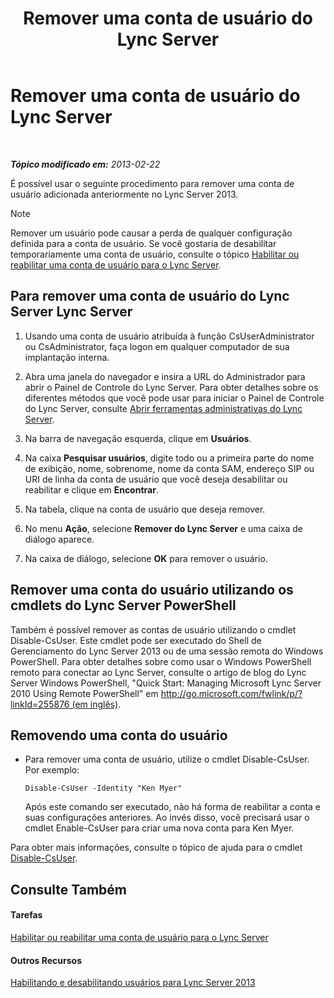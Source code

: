 ﻿---
title: Remover uma conta de usuário do Lync Server
TOCTitle: Remover uma conta de usuário do Lync Server
ms:assetid: 2f512aba-e358-45ae-af58-74312ee9c514
ms:mtpsurl: https://technet.microsoft.com/pt-br/library/JJ688008(v=OCS.15)
ms:contentKeyID: 49886155
ms.date: 05/19/2016
mtps_version: v=OCS.15
ms.translationtype: HT
---

# Remover uma conta de usuário do Lync Server

 

_**Tópico modificado em:** 2013-02-22_

É possível usar o seguinte procedimento para remover uma conta de usuário adicionada anteriormente no Lync Server 2013.

> [!note]  
> Remover um usuário pode causar a perda de qualquer configuração definida para a conta de usuário. Se você gostaria de desabilitar temporariamente uma conta de usuário, consulte o tópico <a href="lync-server-2013-disable-or-re-enable-user-account-for-lync-server.md">Habilitar ou reabilitar uma conta de usuário para o Lync Server</a>.

## Para remover uma conta de usuário do Lync Server Lync Server

1.  Usando uma conta de usuário atribuída à função CsUserAdministrator ou CsAdministrator, faça logon em qualquer computador de sua implantação interna.

2.  Abra uma janela do navegador e insira a URL do Administrador para abrir o Painel de Controle do Lync Server. Para obter detalhes sobre os diferentes métodos que você pode usar para iniciar o Painel de Controle do Lync Server, consulte [Abrir ferramentas administrativas do Lync Server](lync-server-2013-open-lync-server-administrative-tools.md).

3.  Na barra de navegação esquerda, clique em **Usuários**.

4.  Na caixa **Pesquisar usuários**, digite todo ou a primeira parte do nome de exibição, nome, sobrenome, nome da conta SAM, endereço SIP ou URI de linha da conta de usuário que você deseja desabilitar ou reabilitar e clique em **Encontrar**.

5.  Na tabela, clique na conta de usuário que deseja remover.

6.  No menu **Ação**, selecione **Remover do Lync Server** e uma caixa de diálogo aparece.

7.  Na caixa de diálogo, selecione **OK** para remover o usuário.

## Remover uma conta do usuário utilizando os cmdlets do Lync Server PowerShell

Também é possível remover as contas de usuário utilizando o cmdlet Disable-CsUser. Este cmdlet pode ser executado do Shell de Gerenciamento do Lync Server 2013 ou de uma sessão remota do Windows PowerShell. Para obter detalhes sobre como usar o Windows PowerShell remoto para conectar ao Lync Server, consulte o artigo de blog do Lync Server Windows PowerShell, "Quick Start: Managing Microsoft Lync Server 2010 Using Remote PowerShell" em [http://go.microsoft.com/fwlink/p/?linkId=255876 (em inglês)](http://go.microsoft.com/fwlink/p/?linkid=255876).

## Removendo uma conta do usuário

  - Para remover uma conta de usuário, utilize o cmdlet Disable-CsUser. Por exemplo:
    
        Disable-CsUser -Identity "Ken Myer"
    
    Após este comando ser executado, não há forma de reabilitar a conta e suas configurações anteriores. Ao invés disso, você precisará usar o cmdlet Enable-CsUser para criar uma nova conta para Ken Myer.

Para obter mais informações, consulte o tópico de ajuda para o cmdlet [Disable-CsUser](https://docs.microsoft.com/en-us/powershell/module/skype/Disable-CsUser).

## Consulte Também

#### Tarefas

[Habilitar ou reabilitar uma conta de usuário para o Lync Server](lync-server-2013-disable-or-re-enable-user-account-for-lync-server.md)  

#### Outros Recursos

[Habilitando e desabilitando usuários para Lync Server 2013](lync-server-2013-enabling-and-disabling-users-for-lync-server.md)

